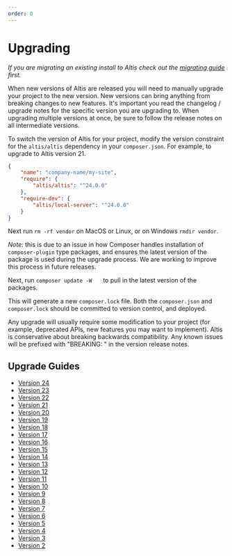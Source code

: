```yaml
---
order: 0
---
```


# Upgrading

*If you are migrating an existing install to Altis check out the [migrating guide](../migrating/) first.*

When new versions of Altis are released you will need to manually upgrade your project to the new version. New versions
can bring anything from breaking changes to new features. It's important you read the changelog / upgrade notes for the
specific version you are upgrading to. When upgrading multiple versions at once, be sure to follow the release notes on
all intermediate versions.

To switch the version of Altis for your project, modify the version constraint for the `altis/altis` dependency in
your `composer.json`. For example, to upgrade to Altis version 21.

```json
{
    "name": "company-name/my-site",
    "require": {
        "altis/altis": "^24.0.0"
    },
    "require-dev": {
        "altis/local-server": "^24.0.0"
    }
}
```

Next run `rm -rf vendor` on MacOS or Linux, or on Windows `rmdir vendor`.

*Note:* this is due to an issue in how Composer handles installation of `composer-plugin` type packages, and ensures the
latest version of the package is used during the upgrade process. We are working to improve this process in future
releases.

Next, run `composer update -W   ` to pull in the latest version of the packages.

This will generate a new `composer.lock` file. Both the `composer.json` and `composer.lock` should be committed to
version control, and deployed.

Any upgrade will usually require some modification to your project (for example, deprecated APIs, new features you may
want to implement). Altis is conservative about breaking backwards compatibility. Any known issues will be prefixed
with "BREAKING: " in the version release notes.

## Upgrade Guides

- [Version 24](./v24.md)
- [Version 23](./v23.md)
- [Version 22](./v22.md)
- [Version 21](./v21.md)
- [Version 20](./v20.md)
- [Version 19](./v19.md)
- [Version 18](./v18.md)
- [Version 17](./v17.md)
- [Version 16](./v16.md)
- [Version 15](./v15.md)
- [Version 14](./v14.md)
- [Version 13](./v13.md)
- [Version 12](./v12.md)
- [Version 11](./v11.md)
- [Version 10](./v10.md)
- [Version 9](./v9.md)
- [Version 8](./v8.md)
- [Version 7](./v7.md)
- [Version 6](./v6.md)
- [Version 5](./v5.md)
- [Version 4](./v4.md)
- [Version 3](./v3.md)
- [Version 2](./v2.md)
